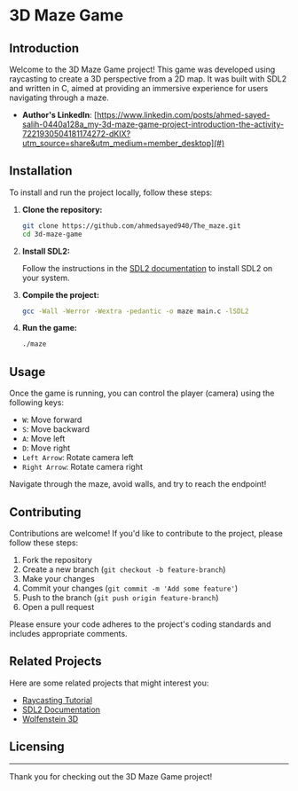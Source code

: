 # 3D Maze Game

## Introduction

Welcome to the 3D Maze Game project! This game was developed using raycasting to create a 3D perspective from a 2D map. It was built with SDL2 and written in C, aimed at providing an immersive experience for users navigating through a maze.

- **Author's LinkedIn**: [https://www.linkedin.com/posts/ahmed-sayed-salih-0440a128a_my-3d-maze-game-project-introduction-the-activity-7221930504181174272-dKIX?utm_source=share&utm_medium=member_desktop](#)

## Installation

To install and run the project locally, follow these steps:

1. **Clone the repository:**

    ```bash
    git clone https://github.com/ahmedsayed940/The_maze.git
    cd 3d-maze-game
    ```

2. **Install SDL2:**

    Follow the instructions in the [SDL2 documentation](https://wiki.libsdl.org/Installation) to install SDL2 on your system.

3. **Compile the project:**

    ```bash
    gcc -Wall -Werror -Wextra -pedantic -o maze main.c -lSDL2
    ```

4. **Run the game:**

    ```bash
    ./maze
    ```

## Usage

Once the game is running, you can control the player (camera) using the following keys:

- `W`: Move forward
- `S`: Move backward
- `A`: Move left
- `D`: Move right
- `Left Arrow`: Rotate camera left
- `Right Arrow`: Rotate camera right

Navigate through the maze, avoid walls, and try to reach the endpoint!

## Contributing

Contributions are welcome! If you'd like to contribute to the project, please follow these steps:

1. Fork the repository
2. Create a new branch (`git checkout -b feature-branch`)
3. Make your changes
4. Commit your changes (`git commit -m 'Add some feature'`)
5. Push to the branch (`git push origin feature-branch`)
6. Open a pull request

Please ensure your code adheres to the project's coding standards and includes appropriate comments.

## Related Projects

Here are some related projects that might interest you:

- [Raycasting Tutorial](https://lodev.org/cgtutor/raycasting.html)
- [SDL2 Documentation](https://wiki.libsdl.org/FrontPage)
- [Wolfenstein 3D](https://github.com/id-Software/wolf3d)

## Licensing


---

Thank you for checking out the 3D Maze Game project!

